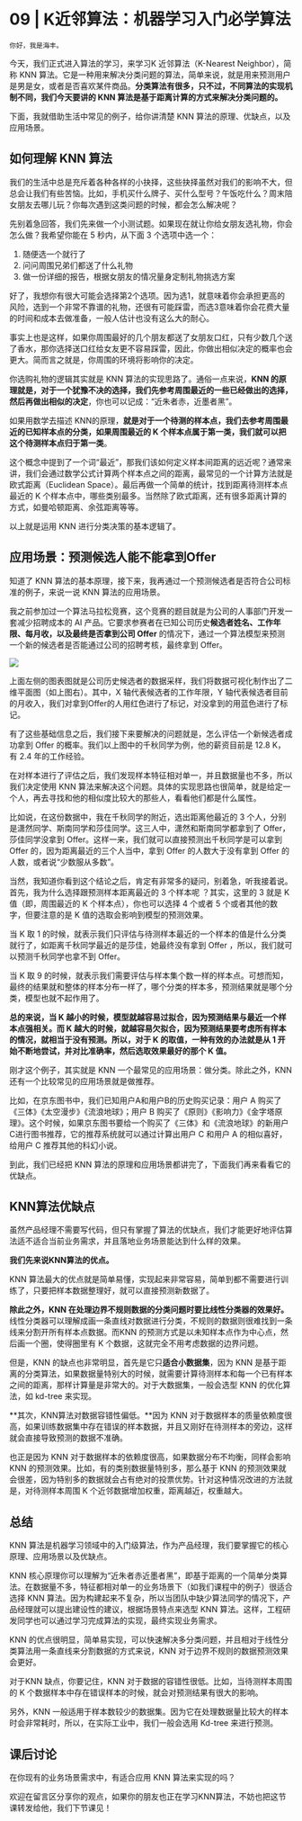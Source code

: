 # 09 | K近邻算法：机器学习入门必学算法

    你好，我是海丰。

今天，我们正式进入算法的学习，来学习K 近邻算法（K-Nearest Neighbor），简称 KNN 算法。它是一种用来解决分类问题的算法，简单来说，就是用来预测用户是男是女，或者是否喜欢某件商品。**分类算法有很多，只不过，不同算法的实现机制不同，我们今天要讲的 KNN 算法是基于距离计算的方式来解决分类问题的。**

下面，我就借助生活中常见的例子，给你讲清楚 KNN 算法的原理、优缺点，以及应用场景。

## 如何理解 KNN 算法

我们的生活中总是充斥着各种各样的小抉择，这些抉择虽然对我们的影响不大，但总会让我们有些苦恼。比如，手机买什么牌子、买什么型号？午饭吃什么？周末陪女朋友去哪儿玩？你每次遇到这类问题的时候，都会怎么解决呢？

先别着急回答，我们先来做一个小测试题。如果现在就让你给女朋友选礼物，你会怎么做？我希望你能在 5 秒内，从下面 3 个选项中选一个：

1.  随便选一个就行了
2.  问问周围兄弟们都送了什么礼物
3.  做一份详细的报告，根据女朋友的情况量身定制礼物挑选方案

好了，我想你有很大可能会选择第2个选项。因为选1，就意味着你会承担更高的风险，选到一个非常不靠谱的礼物，还很有可能踩雷，而选3意味着你会花费大量的时间和成本去做准备，一般人估计也没有这么大的耐心。

事实上也是这样，如果你周围最好的几个朋友都送了女朋友口红，只有少数几个送了香水，那你选择送口红给女友更不容易踩雷，因此，你做出相似决定的概率也会更大。简而言之就是，你周围的环境将影响你的决定。

你选购礼物的逻辑其实就是 KNN 算法的实现思路了。通俗一点来说，**KNN 的原理就是，对于一个犹豫不决的选择，我们先参考周围最近的一些已经做出的选择，然后再做出相似的决定**，你也可以记成：“近朱者赤，近墨者黑”。

如果用数学去描述 KNN的原理，**就是对于一个待测的样本点，我们去参考周围最近的已知样本点的分类，如果周围最近的 K 个样本点属于第一类，我们就可以把这个待测样本点归于第一类**。

这个概念中提到了一个词“最近”，那我们该如何定义样本间距离的远近呢？通常来讲，我们会通过数学公式计算两个样本点之间的距离，最常见的一个计算方法就是欧式距离（Euclidean Space）。最后再做一个简单的统计，找到距离待测样本点最近的 K 个样本点中，哪些类别最多。当然除了欧式距离，还有很多距离计算的方式，如曼哈顿距离、余弦距离等等。

以上就是运用 KNN 进行分类决策的基本逻辑了。

## 应用场景：预测候选人能不能拿到Offer

知道了 KNN 算法的基本原理，接下来，我再通过一个预测候选者是否符合公司标准的例子，来说一说 KNN 算法的应用场景。

我之前参加过一个算法马拉松竞赛，这个竞赛的题目就是为公司的人事部门开发一套减少招聘成本的 AI 产品。它要求参赛者在已知公司历史**候选者姓名、工作年限、每月收，以及最终是否拿到公司 Offer** 的情况下，通过一个算法模型来预测一个新的候选者是否能通过公司的招聘考核，最终拿到 Offer。

![](https://static001.geekbang.org/resource/image/97/c8/97e1cf3d04c70c39f5c0fe35876910c8.jpeg)

上面左侧的图表图就是公司历史候选者的数据采样，我们将数据可视化制作出了二维平面图（如上图右）。其中，X 轴代表候选者的工作年限，Y 轴代表候选者目前的月收入，我们对拿到Offer的人用红色进行了标记，对没拿到的用蓝色进行了标记。

有了这些基础信息之后，我们接下来要解决的问题就是，怎么评估一个新候选者成功拿到 Offer 的概率。我们以上图中的千秋同学为例，他的薪资目前是 12.8 K，有 2.4 年的工作经验。

在对样本进行了评估之后，我们发现样本特征相对单一，并且数据量也不多，所以我们决定使用 KNN 算法来解决这个问题。具体的实现思路也很简单，就是给定一个人，再去寻找和他的相似度比较大的那些人，看看他们都是什么属性。

比如说，在这份数据中，我在千秋同学的附近，选出距离他最近的 3 个人，分别是潇然同学、斯南同学和莎佳同学。这三人中，潇然和斯南同学都拿到了 Offer，莎佳同学没拿到 Offer。这样一来，我们就可以直接预测出千秋同学是可以拿到 Offer 的，因为距离最近的三个人当中，拿到 Offer 的人数大于没有拿到 Offer 的人数，或者说“少数服从多数”。

当然，我知道你看到这个结论之后，肯定有非常多的疑问，别着急，听我接着说。首先，我为什么选择跟预测样本距离最近的 3 个样本呢 ？其实，这里的 3 就是 K 值（即，周围最近的 K 个样本点），你也可以选择 4 个或者 5 个或者其他的数字，但要注意的是 K 值的选取会影响到模型的预测效果。

当 K 取 1 的时候，就表示我们只评估与待测样本最近的一个样本的值是什么分类就行了，如距离千秋同学最近的是莎佳，她最终没有拿到 Offer ，所以，我们就可以预测千秋同学也拿不到 Offer。

当 K 取 9 的时候，就表示我们需要评估与样本集个数一样的样本点。可想而知，最终的结果就和整体的样本分布一样了，哪个分类的样本多，预测结果就是哪个分类，模型也就不起作用了。

**总的来说，当 K 越小的时候，模型就越容易过拟合，因为预测结果与最近一个样本点强相关。而 K 越大的时候，就越容易欠拟合，因为预测结果要考虑所有样本的情况，就相当于没有预测。所以，对于 K 的取值，一种有效的办法就是从 1 开始不断地尝试，并对比准确率，然后选取效果最好的那个 K 值。**

刚才这个例子，其实就是 KNN 一个最常见的应用场景：做分类。除此之外，KNN 还有一个比较常见的应用场景就是做推荐。

比如，在京东图书中，我们已知用户A和用户B的历史购买记录：用户 A 购买了《三体》《太空漫步》《流浪地球》；用户 B 购买了《原则》《影响力》《金字塔原理》。这个时候，如果京东图书要给一个购买了《三体》和《流浪地球》的新用户C进行图书推荐，它的推荐系统就可以通过计算出用户 C 和用户 A 的相似喜好，给用户 C 推荐其他的科幻小说。

到此，我们已经把 KNN 算法的原理和应用场景都讲完了，下面我们再来看看它的优缺点。

## KNN算法优缺点

虽然产品经理不需要写代码，但只有掌握了算法的优缺点，我们才能更好地评估算法适不适合当前业务需求，并且落地业务场景能达到什么样的效果。

**我们先来说KNN算法的优点。**

KNN 算法最大的优点就是简单易懂，实现起来非常容易，简单到都不需要进行训练了，只要把样本数据整理好，就可以直接预测新数据了。

**除此之外，KNN 在处理边界不规则数据的分类问题时要比线性分类器的效果好。** 线性分类器可以理解成画一条直线对数据进行分类，不规则的数据则很难找到一条线来分割开所有样本点数据。而KNN 的预测方式是以未知样本点作为中心点，然后画一个圈，使得圈里有 K 个数据，这就完全不用考虑数据的边界问题。

但是，KNN 的缺点也非常明显，首先是它只**适合小数据集**，因为 KNN 是基于距离的分类算法，如果数据量特别大的时候，就需要计算待测样本和每一个已有样本之间的距离，那样计算量是非常大的。对于大数据集，一般会选型 KNN 的优化算法，如 kd-tree 来实现。

**其次，KNN算法对数据容错性偏低。**因为 KNN 对于数据样本的质量依赖度很高，如果训练数据集中存在错误的样本数据，并且又刚好在待测样本的旁边，这样就会直接导致预测的数据不准确。

也正是因为 KNN 对于数据样本的依赖度很高，如果数据分布不均衡，同样会影响 KNN 的预测效果。比如，有的类别数据量特别多，那么基于 KNN 的预测效果就会很差，因为特别多的数据就会占有绝对的投票优势。针对这种情况改进的方法就是，对待测样本周围 K 个近邻数据增加权重，距离越近，权重越大。

## 总结

KNN 算法是机器学习领域中的入门级算法，作为产品经理，我们要掌握它的核心原理、应用场景以及优缺点。

KNN 核心原理你可以理解为“近朱者赤近墨者黑”，即基于距离的一个简单分类算法。在数据量不多，特征都相对单一的业务场景下（如我们课程中的例子）很适合选择 KNN 算法。因为构建起来不复杂，所以当团队中缺少算法同学的情况下，产品经理就可以提出建设性的建议，根据场景特点来选型 KNN 算法。这样，工程研发同学也可以通过学习完成算法的实现，最终实现业务需求。

KNN 的优点很明显，简单易实现，可以快速解决多分类问题，并且相对于线性分类算法用一条直线来分割数据的方式来说，KNN 对于边界不规则的数据预测效果会更好。

对于KNN 缺点，你要记住，KNN 对于数据的容错性很低。比如，当待测样本周围的 K 个数据样本中存在错误样本的时候，就会对预测结果有很大的影响。

另外，KNN 一般适用于样本数较少的数据集。因为它在处理数据量比较大的样本时会非常耗时，所以，在实际工业中，我们一般会选用 Kd-tree 来进行预测。

## 课后讨论

在你现有的业务场景需求中，有适合应用 KNN 算法来实现的吗？

欢迎在留言区分享你的观点，如果你的朋友也正在学习KNN算法，不妨也把这节课转发给他，我们下节课见！
    